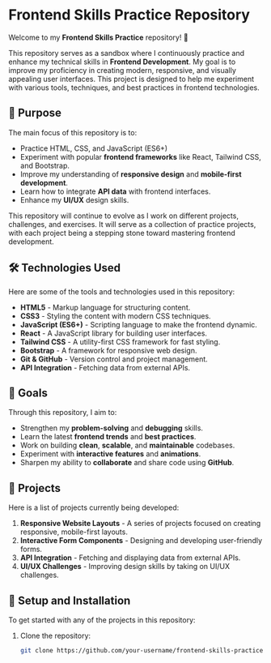 # Frontend Skills Practice Repository

Welcome to my **Frontend Skills Practice** repository! 🎨

This repository serves as a sandbox where I continuously practice and enhance my technical skills in **Frontend Development**. My goal is to improve my proficiency in creating modern, responsive, and visually appealing user interfaces. This project is designed to help me experiment with various tools, techniques, and best practices in frontend technologies.

## 🚀 Purpose

The main focus of this repository is to:

- Practice HTML, CSS, and JavaScript (ES6+)
- Experiment with popular **frontend frameworks** like React, Tailwind CSS, and Bootstrap.
- Improve my understanding of **responsive design** and **mobile-first development**.
- Learn how to integrate **API data** with frontend interfaces.
- Enhance my **UI/UX** design skills.

This repository will continue to evolve as I work on different projects, challenges, and exercises. It will serve as a collection of practice projects, with each project being a stepping stone toward mastering frontend development.

## 🛠️ Technologies Used

Here are some of the tools and technologies used in this repository:

- **HTML5** - Markup language for structuring content.
- **CSS3** - Styling the content with modern CSS techniques.
- **JavaScript (ES6+)** - Scripting language to make the frontend dynamic.
- **React** - A JavaScript library for building user interfaces.
- **Tailwind CSS** - A utility-first CSS framework for fast styling.
- **Bootstrap** - A framework for responsive web design.
- **Git & GitHub** - Version control and project management.
- **API Integration** - Fetching data from external APIs.

## 🎯 Goals

Through this repository, I aim to:

- Strengthen my **problem-solving** and **debugging** skills.
- Learn the latest **frontend trends** and **best practices**.
- Work on building **clean**, **scalable**, and **maintainable** codebases.
- Experiment with **interactive features** and **animations**.
- Sharpen my ability to **collaborate** and share code using **GitHub**.

## 📄 Projects

Here is a list of projects currently being developed:

1. **Responsive Website Layouts** - A series of projects focused on creating responsive, mobile-first layouts.
2. **Interactive Form Components** - Designing and developing user-friendly forms.
3. **API Integration** - Fetching and displaying data from external APIs.
4. **UI/UX Challenges** - Improving design skills by taking on UI/UX challenges.

## 🔧 Setup and Installation

To get started with any of the projects in this repository:

1. Clone the repository:
   ```bash
   git clone https://github.com/your-username/frontend-skills-practice.git
